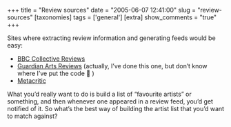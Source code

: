 +++
title = "Review sources"
date = "2005-06-07 12:41:00"
slug = "review-sources"
[taxonomies]
tags = ['general']
[extra]
show_comments = "true"
+++

Sites where extracting review information and generating feeds would be easy:

- [BBC Collective Reviews](http://www.bbc.co.uk/dna/collective/reviews)
- [Guardian Arts Reviews](http://www.guardian.co.uk/arts/reviews/) (actually, I’ve done this one, but don’t know where I’ve put the code 🙁 )
- [Metacritic](http://www.metacritic.com/)

What you’d really want to do is build a list of “favourite artists” or something, and then whenever one appeared in a review feed, you’d get notified of it. So what’s the best way of building the artist list that you’d want to match against?
